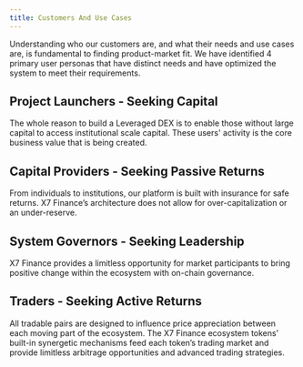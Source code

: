 ```yaml
---
title: Customers And Use Cases
---
```


Understanding who our customers are, and what their needs and use cases are, is fundamental to finding product-market fit. We have identified 4 primary user personas that have distinct needs and have optimized the system to meet their requirements.

## Project Launchers - Seeking Capital

The whole reason to build a Leveraged DEX is to enable those without large capital to access institutional scale capital. These users' activity is the core business value that is being created.

## Capital Providers - Seeking Passive Returns

From individuals to institutions, our platform is built with insurance for safe returns. X7 Finance’s architecture does not allow for over-capitalization or an under-reserve.

## System Governors - Seeking Leadership

X7 Finance provides a limitless opportunity for market participants to bring positive change within the ecosystem with on-chain governance.

## Traders - Seeking Active Returns

All tradable pairs are designed to influence price appreciation between each moving part of the ecosystem. The X7 Finance ecosystem tokens’ built-in synergetic mechanisms feed each token’s trading market and provide limitless arbitrage opportunities and advanced trading strategies.
